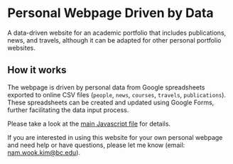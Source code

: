 Personal Webpage Driven by Data
=======

A data-driven website for an academic portfolio that includes publications, news, and travels, although it can be adapted for other personal portfolio websites. 

## How it works
The webpage is driven by personal data from Google spreadsheets exported to online CSV files (`people`, `news`, `courses`, `travels`, `publications`). These spreadsheets can be created and updated using Google Forms, further facilitating the data input process.

Please take a look at the [main Javascript file](https://github.com/namwkim/namwkim.github.io/blob/master/assets/js/homepage.js) for details.

If you are interested in using this website for your own personal webpage and need help or have questions, please let me know (email: nam.wook.kim@bc.edu).



